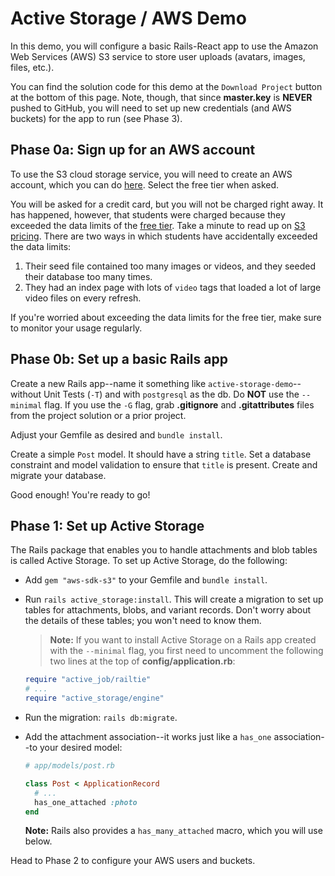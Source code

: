 # Active Storage / AWS Demo

In this demo, you will configure a basic Rails-React app to use the Amazon Web
Services (AWS) S3 service to store user uploads (avatars, images, files, etc.).

You can find the solution code for this demo at the `Download Project` button at
the bottom of this page. Note, though, that since __master.key__ is **NEVER**
pushed to GitHub, you will need to set up new credentials (and AWS buckets) for
the app to run (see Phase 3).

## Phase 0a: Sign up for an AWS account

To use the S3 cloud storage service, you will need to create an AWS account,
which you can do [here][aws-signup]. Select the free tier when asked.

You will be asked for a credit card, but you will not be charged right away. It
has happened, however, that students were charged because they exceeded the data
limits of the [free tier]. Take a minute to read up on [S3 pricing]. There are
two ways in which students have accidentally exceeded the data limits:

1. Their seed file contained too many images or videos, and they seeded their
   database too many times.
2. They had an index page with lots of `video` tags that loaded a lot of large
   video files on every refresh.

If you're worried about exceeding the data limits for the free tier, make sure
to monitor your usage regularly.

[aws-signup]: https://portal.aws.amazon.com/billing/signup#/start/email
[free tier]: https://aws.amazon.com/free/
[S3 pricing]: https://aws.amazon.com/s3/pricing/

## Phase 0b: Set up a basic Rails app

Create a new Rails app--name it something like `active-storage-demo`--without
Unit Tests (`-T`) and with `postgresql` as the db. Do **NOT** use the
`--minimal` flag. If you use the `-G` flag, grab __.gitignore__ and
__.gitattributes__ files from the project solution or a prior project.

Adjust your Gemfile as desired and `bundle install`.

Create a simple `Post` model. It should have a string `title`. Set a database
constraint and model validation to ensure that `title` is present. Create and
migrate your database.

Good enough! You're ready to go!

## Phase 1: Set up Active Storage

The Rails package that enables you to handle attachments and blob tables is
called Active Storage. To set up Active Storage, do the following:

* Add `gem "aws-sdk-s3"` to your Gemfile and `bundle install`.

* Run `rails active_storage:install`. This will create a migration to set up
  tables for attachments, blobs, and variant records. Don't worry about the
  details of these tables; you won't need to know them.

  > **Note:** If you want to install Active Storage on a Rails app created with
  > the `--minimal` flag, you first need to uncomment the following two lines at
  > the top of __config/application.rb__:

    ```rb
    require "active_job/railtie"
    # ...
    require "active_storage/engine"
    ```

* Run the migration: `rails db:migrate`.

* Add the attachment association--it works just like a `has_one` association--to
  your desired model:

  ```rb
  # app/models/post.rb

  class Post < ApplicationRecord
    # ...
    has_one_attached :photo
  end
  ```

  **Note:** Rails also provides a `has_many_attached` macro, which you will use
  below.

Head to Phase 2 to configure your AWS users and buckets.